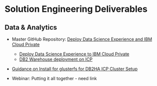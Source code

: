# Solution Engineering Deliverables

## Data & Analytics

- Master GitHub Repository: [Deploy Data Science Experience and IBM Cloud Private](https://github.com/ibm-cloud-architecture/refarch-cognitive-analytics)

  - [Deploy Data Science Experience to IBM Cloud Private](https://github.com/ibm-cloud-architecture/refarch-analytics/tree/master/docs/ICP)
  - [DB2 Warehouse deployment on ICP](https://github.com/ibm-cloud-architecture/refarch-analytics/tree/master/docs/db2warehouse)
-  [Guidance on Install for glusterfs for DB2HA ICP Cluster Setup](https://github.com/ibm-cloud-architecture/refarch-privatecloud/blob/master/Resiliency/Configure_HA_ICP_cluster.md)

- Webinar: 
  Putting it all together - need link



